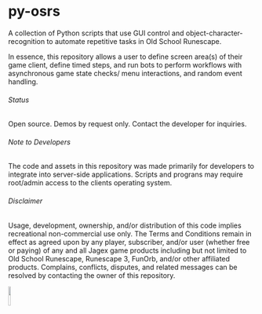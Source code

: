# py-osrs
A collection of Python scripts that use GUI control and object-character-recognition to automate repetitive tasks in Old School Runescape.

In essence, this repository allows a user to define screen area(s) of their game client, define timed steps, and run bots to perform workflows with asynchronous game state checks/ menu interactions, and random event handling.

###### Status
Open source. Demos by request only. Contact the developer for inquiries.

###### Note to Developers
The code and assets in this repository was made primarily for developers to integrate into server-side applications. 
Scripts and prograns may require root/admin access to the clients operating system.


###### Disclaimer
Usage, development, ownership, and/or distribution of this code implies recreational non-commercial use only. The Terms and Conditions remain in effect as agreed upon by any player, subscriber, and/or user (whether free or paying) of any and all Jagex game products including but not limited to Old School Runescape, Runescape 3, FunOrb, and/or other affiliated products. Complains, conflicts, disputes, and related messages can be resolved by contacting the owner of this repository.   


<img src="https://cdn.britannica.com/65/216665-050-A83A782E/Sisyphus-Titian-1548-49-Prado-Museum-Madrid.jpg"
     alt=" "
     style="float: left; margin-right: 10px;" 
     width="10%" height="10%"/>
